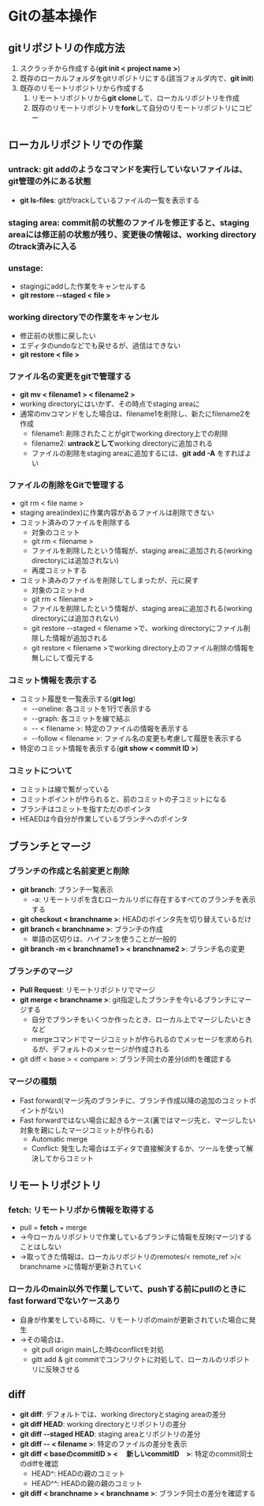# Gitの基本操作
## gitリポジトリの作成方法
1. スクラッチから作成する(**git init < project name >**)
2. 既存のローカルフォルダをgitリポジトリにする(該当フォルダ内で、**git init**)
3. 既存のリモートリポジトリから作成する
   1. リモートリポジトリから**git clone**して、ローカルリポジトリを作成
   2. 既存のリモートリポジトリを**fork**して自分のリモートリポジトリにコピー

## ローカルリポジトリでの作業
### untrack: git addのようなコマンドを実行していないファイルは、git管理の外にある状態
* **git ls-files**: gitがtrackしているファイルの一覧を表示する
### staging area: commit前の状態のファイルを修正すると、staging areaには修正前の状態が残り、変更後の情報は、working directoryのtrack済みに入る
### unstage:
* stagingにaddした作業をキャンセルする
* **git restore --staged < file >**
### working directoryでの作業をキャンセル
* 修正前の状態に戻したい
* エディタのundoなどでも戻せるが、過信はできない
* **git restore < file >**
### ファイル名の変更をgitで管理する
* **git mv < filename1 > < filename2 >**
* working directoryにはいかず、その時点でstaging areaに
* 通常のmvコマンドをした場合は、filename1を削除し、新たにfilename2を作成
  * filename1: 削除されたことがgitでworking directory上での削除
  * filename2: **untrackとして**working directoryに追加される
  * ファイルの削除をstaging areaに追加するには、**git add -A** をすればよい
### ファイルの削除をGitで管理する
* git rm < file name >
* staging area(index)に作業内容があるファイルは削除できない
* コミット済みのファイルを削除する
  * 対象のコミット
  * git rm < filename >
  * ファイルを削除したという情報が、staging areaに追加される(working directoryには追加されない)
  * 再度コミットする
* コミット済みのファイルを削除してしまったが、元に戻す
  * 対象のコミットd
  * git rm < filename >
  * ファイルを削除したという情報が、staging areaに追加される(working directoryには追加されない)
  * git restore --staged < filename >で、working directoryにファイル削除した情報が追加される
  * git restore < filename >でworking directory上のファイル削除の情報を無しにして復元する
### コミット情報を表示する
* コミット履歴を一覧表示する(**git log**)
  * --oneline: 各コミットを1行で表示する
  * --graph: 各コミットを線で結ぶ
  * -- < filename >: 特定のファイルの情報を表示する
  * --follow < filename >: ファイル名の変更も考慮して履歴を表示する
* 特定のコミット情報を表示する(**git show < commit ID >**)

### コミットについて
* コミットは線で繋がっている
* コミットポイントが作られると、前のコミットの子コミットになる
* ブランチはコミットを指すただのポインタ
* HEAEDは今自分が作業しているブランチへのポインタ

## ブランチとマージ
### ブランチの作成と名前変更と削除
* **git branch**: ブランチ一覧表示
  * -a: リモートリポを含むローカルリポに存在するすべてのブランチを表示する
* **git checkout < branchname >**: HEADのポインタ先を切り替えているだけ
* **git branch < branchname >**: ブランチの作成
  * 単語の区切りは、ハイフンを使うことが一般的
* **git branch -m < branchname1 > < branchname2 >**: ブランチ名の変更
### ブランチのマージ
* **Pull Request**: リモートリポジトリでマージ
* **git merge < branchname >**: git指定したブランチを今いるブランチにマージする
  * 自分でブランチをいくつか作ったとき、ローカル上でマージしたいときなど
  * mergeコマンドでマージコミットが作られるのでメッセージを求められるが、デフォルトのメッセージが作成される
* git diff < base > < compare >: ブランチ同士の差分(diff)を確認する
### マージの種類
* Fast forward(マージ先のブランチに、ブランチ作成以降の追加のコミットポイントがない)
* Fast forwardではない場合に起きるケース(裏ではマージ先と、マージしたい対象を親にしたマージコミットが作られる)
  * Automatic merge
  * Conflict: 発生した場合はエディタで直接解決するか、ツールを使って解決してからコミット

## リモートリポジトリ
### fetch: リモートリポから情報を取得する
* pull = **fetch** + merge
* →今ローカルリポジトリで作業しているブランチに情報を反映(マージ)することはしない
* →取ってきた情報は、ローカルリポジトリのremotes/< remote_ref >/< branchname >に情報が更新されていく
### ローカルのmain以外で作業していて、pushする前にpullのときにfast forwardでないケースあり
* 自身が作業をしている時に、リモートリポのmainが更新されていた場合に発生
* →その場合は、
  * git pull origin mainした時のconflictを対処
  * gitt add & git commitでコンフリクトに対処して、ローカルのリポジトリに反映させる

## diff
* **git diff**: デフォルトでは、working directoryとstaging areaの差分
* **git diff HEAD**: working directoryとリポジトリの差分
* **git diff --staged HEAD**: staging areaとリポジトリの差分
* **git diff -- < filename >**: 特定のファイルの差分を表示
* **git diff < baseのcommitID > < 　新しいcommitID　>**: 特定のcommit同士のdiffを確認
  * HEAD^: HEADの親のコミット
  * HEAD^^: HEADの親の親のコミット
* **git diff < branchname > < branchname >**: ブランチ同士の差分を確認する